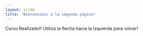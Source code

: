 ```yaml
---
layout: slide
title: "Bienvenidos a la segunda página"
---
```

Curso Realizado!!
Utiliza la flecha hacia la izquierda para volver!
